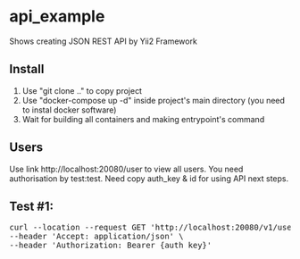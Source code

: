 # api_example
Shows creating JSON REST API by Yii2 Framework

Install
---
1. Use "git clone .." to copy project
2. Use "docker-compose up -d" inside project's main directory (you need to instal docker software)
3. Wait for building all containers and making entrypoint's command 

Users
---
Use link http://localhost:20080/user to view all users. You need authorisation by test:test.
Need copy auth_key & id for using API next steps.

Test #1:
---
<pre>
curl --location --request GET 'http://localhost:20080/v1/user/{id}' \
--header 'Accept: application/json' \
--header 'Authorization: Bearer {auth_key}'
</pre>

